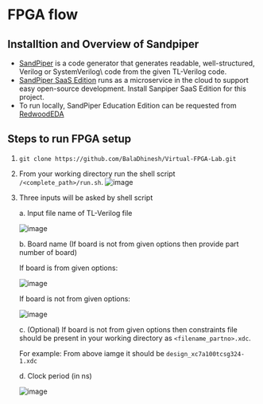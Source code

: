 # FPGA flow 

## Installtion and Overview of Sandpiper
* [SandPiper](https://www.redwoodeda.com/products) is a code generator that generates readable, well-structured, Verilog or SystemVerilog\  code from the given TL-Verilog code.
* [SandPiper SaaS Edition](https://pypi.org/project/sandpiper-saas/) runs as a microservice in the cloud to support easy open-source development. Install Sanpiper SaaS Edition for this project. 
* To run locally, SandPiper Education Edition can be requested from [RedwoodEDA](https://www.redwoodeda.com/products)

## Steps to run FPGA setup
1. `git clone https://github.com/BalaDhinesh/Virtual-FPGA-Lab.git`
2.  From your working directory run the shell script `/<complete_path>/run.sh`.
      ![image](https://user-images.githubusercontent.com/64545984/130664456-5d59afb5-aeb0-47bd-bdd7-83820f687a47.png)

  
3.  Three inputs will be asked by shell script

    a. Input file name of TL-Verilog file
 
       ![image](https://user-images.githubusercontent.com/64545984/130664463-61eba65b-8c0b-4857-a678-226c5dcb042e.png)

    b. Board name (If board is not from given options then provide part number of board)
    
      If board is from given options:
    
       ![image](https://user-images.githubusercontent.com/64545984/130664477-e031938b-1b79-4315-b2b5-59c873640426.png)
       
      If board is not from given options:
     
       ![image](https://user-images.githubusercontent.com/64545984/130664484-bf7d2dab-aa31-4d60-87b9-46dee69eaf8e.png)

          
    c. (Optional) If board is not from given options then constraints file should be present in your working directory as `<filename_partno>.xdc`.

       For example: From above iamge it should be `design_xc7a100tcsg324-1.xdc`
    
    d. Clock period (in ns)
      
       ![image](https://user-images.githubusercontent.com/64545984/130664493-a20d0d64-a5b2-4a70-9b05-50b559c1484b.png)

